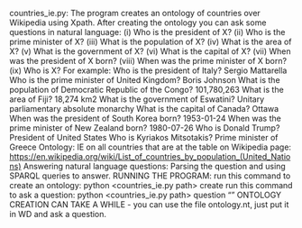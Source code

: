 countries_ie.py:
The program creates an ontology of countries over Wikipedia using Xpath.
After creating the ontology you can ask some questions in natural language:
(i) Who is the president of X?
(ii) Who is the prime minister of X?
(iii) What is the population of X?
(iv) What is the area of X?
(v) What is the government of X?
(vi) What is the capital of X?
(vii) When was the president of X born?
(viii) When was the prime minister of X born?
(ix) Who is X?
For example:
Who is the president of Italy?
Sergio Mattarella
Who is the prime minister of United Kingdom?
Boris Johnson
What is the population of Democratic Republic of the Congo?
101,780,263
What is the area of Fiji?
18,274 km2
What is the government of Eswatini?
Unitary parliamentary absolute monarchy
What is the capital of Canada?
Ottawa
When was the president of South Korea born?
1953-01-24
When was the prime minister of New Zealand born?
1980-07-26
Who is Donald Trump?
President of United States
Who is Kyriakos Mitsotakis?
Prime minister of Greece
Ontology: IE on all countries that are at the table on Wikipedia page: https://en.wikipedia.org/wiki/List_of_countries_by_population_(United_Nations)
Answering natural language questions: Parsing the question and using SPARQL queries to answer.
RUNNING THE PROGRAM:
run this command to create an ontology: python <countries_ie.py path> create
run this command to ask a question: python <countries_ie.py path> question “”
ONTOLOGY CREATION CAN TAKE A WHILE - you can use the file ontology.nt, just put it in WD and ask a question.

